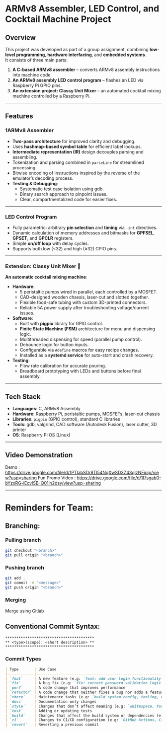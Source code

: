 # ARMv8 Assembler, LED Control, and Cocktail Machine Project

## Overview
This project was developed as part of a group assignment, combining **low-level programming**, **hardware interfacing**, and **embedded systems**.  
It consists of three main parts:
1. **A C-based ARMv8 assembler** – converts ARMv8 assembly instructions into machine code.
2. **An ARMv8 assembly LED control program** – flashes an LED via Raspberry Pi GPIO pins.
3. **An extension project: Classy Unit Mixer** – an automated cocktail mixing machine controlled by a Raspberry Pi.

---

## Features

### 1️ARMv8 Assembler
- **Two-pass architecture** for improved clarity and debugging.
- Uses **hashmap-based symbol table** for efficient label lookups.
- **Intermediate representation (IR)** design decouples parsing and assembling.
- Tokenization and parsing combined in `parseLine` for streamlined processing.
- Bitwise encoding of instructions inspired by the reverse of the emulator’s decoding process.
- **Testing & Debugging**:
  - Systematic test case isolation using gdb.
  - Binary search approach to pinpoint issues.
  - Clear, compartmentalized code for easier fixes.

---

### LED Control Program
- Fully parametric: arbitrary **pin selection** and **timing** via `.int` directives.
- Dynamic calculation of memory addresses and bitmasks for **GPFSEL**, **GPSET**, and **GPCLR** registers.
- Simple **on/off loop** with delay cycles.
- Supports both low (<32) and high (≥32) GPIO pins.

---

### Extension: Classy Unit Mixer 🍹
**An automatic cocktail mixing machine**:
- **Hardware**:
  - 5 peristaltic pumps wired in parallel, each controlled by a MOSFET.
  - CAD-designed wooden chassis, laser-cut and slotted together.
  - Flexible food-safe tubing with custom 3D-printed connectors.
  - Reliable 5A power supply after troubleshooting voltage/current issues.
- **Software**:
  - Built with **pigpio** library for GPIO control.
  - **Finite State Machine (FSM)** architecture for menu and dispensing logic.
  - Multithreaded dispensing for speed (parallel pump control).
  - Debounce logic for button inputs.
  - Configurable via `#define` macros for easy recipe changes.
  - Installed as a **systemd service** for auto-start and crash recovery.
- **Testing**:
  - Flow rate calibration for accurate pouring.
  - Breadboard prototyping with LEDs and buttons before final assembly.

---

## Tech Stack
- **Languages**: C, ARMv8 Assembly
- **Hardware**: Raspberry Pi, peristaltic pumps, MOSFETs, laser-cut chassis
- **Libraries**: `pigpio` (GPIO control), standard C libraries
- **Tools**: gdb, valgrind, CAD software (Autodesk Fusion), laser cutter, 3D printer
- **OS**: Raspberry Pi OS (Linux)

---
## Video Demonstration

Demo : https://drive.google.com/file/d/1PTIabSDr8Tl54NqXwSD3Z43qlzNFioip/view?usp=sharing
Fun Promo Video : https://drive.google.com/file/d/1I7sgab0-bYzxRG-lEcvISB-Q01in2dsy/view?usp=sharing

---

# Reminders for Team:

## Branching:

### Pulling branch
```bash
git checkout "<branch>"
git pull origin "<branch>"
```

### Pushing branch
```bash
git add .
git commit -m "<message>"
git push origin "<branch>"
```

### Merging
Merge using Gitlab

## Conventional Commit Syntax:
```
****************************************
** <type>(scope): <short description> **
****************************************
```
### Commit Types
```md
| Type       | Use Case                                                                 |
|------------|--------------------------------------------------------------------------|
| `feat`     | A new feature (e.g: `feat: add user login functionality`)                |
| `fix`      | A bug fix (e.g: `fix: correct password validation logic`)                |
| `perf`     | A code change that improves performance                                  |
| `refactor` | A code change that neither fixes a bug nor adds a feature                |
| `chore`    | Maintenance tasks (e.g: `build system config, tooling, etc`)             |
| `docs`     | Documentation only changes                                               |
| `style`    | Changes that don’t affect meaning (e.g: `whitespace, formatting, etc`)   |
| `test`     | Adding or updating tests                                                 |
| `build`    | Changes that affect the build system or dependencies (e.g: `npm`)        |
| `ci`       | Changes to CI/CD configuration (e.g: `GitHub Actions, CircleCI`)         |
| `revert`   | Reverting a previous commit                                              |
```
